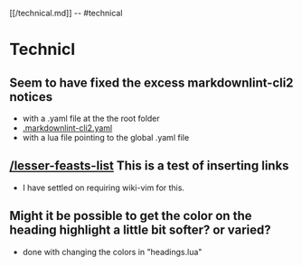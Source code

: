 [[/technical.md]] -- #technical

# Technicl

## Seem to have fixed the excess markdownlint-cli2 notices

- with a .yaml file at the the root folder
- [.markdownlint-cli2.yaml](https://github.com/DavidAnson/markdownlint-cli2/blob/main/test/markdownlint-cli2-yaml-example/.markdownlint-cli2.yaml)
- with a lua file pointing to the global .yaml file

## [/lesser-feasts-list](/lesser-feasts-list) This is a test of inserting links

- I have settled on requiring wiki-vim for this.

## Might it be possible to get the color on the heading highlight a little bit softer? or varied?

- done with changing the colors in "headings.lua"
